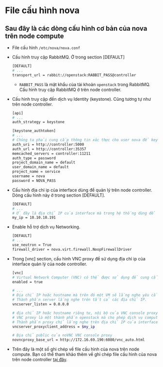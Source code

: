 # File cấu hình nova

## Sau đây là các dòng cấu hình cơ bản của nova trên node compute

- File cấu hình `/etc/nova/nova.conf`

- Cấu hình truy cập RabbitMQ. Ở trong section [DEFAULT]
  
  ```sh
  [DEFAULT]
  # ...
  transport_url = rabbit://openstack:RABBIT_PASS@controller
  ```
  
  - `RABBIT_PASS` là mật khẩu của tài khoản `openstack` trong RabbitMQ. Cấu hình truy cập RabbitMQ ở trên node controller.
  
- Cấu hình truy cập đến dịch vụ Identity (keystone). Cũng tương tự như trên node controller.

  ```sh
  [api]
  # ...
  auth_strategy = keystone

  [keystone_authtoken]
  # ...
  # Chúng ta phải cung cấp thông tin xác thực cho user nova để keystone thực hiện xác thực. NOVA_PASS là mật khẩu của user nova
  auth_uri = http://controller:5000
  auth_url = http://controller:35357
  memcached_servers = controller:11211
  auth_type = password
  project_domain_name = default
  user_domain_name = default
  project_name = service
  username = nova
  password = NOVA_PASS
  ```
  
- Cấu hình địa chỉ ip của interface dùng để quản lý trên node controller. Dòng cấu hình này ở trong section [DEFAULT].

  ```sh
  [DEFAULT]
  # ...
  # Ở đây là địa chỉ IP của interface mà trong hệ thống dùng để quản lý.
  my_ip = 10.10.10.191
  ```
- Enable hỗ trợ dịch vụ Networking.
  
  ```sh
  [DEFAULT]
  # ...
  use_neutron = True
  firewall_driver = nova.virt.firewall.NoopFirewallDriver
  ```
  
- Trong [vnc] section, cấu hình VNC proxy để sử dụng địa chỉ ip của interface quản lý của node controller.
  
  ```sh
  [vnc]
  # Virtual Network Computer (VNC) có thể được sử dụng để cung cấp remote desktop console truy cấp đến các VMs cho các tenants hoặc administrators.
  enabled = true
  
  # ...
  # Địa chỉ IP hoặc hostname mà trên đó một VM sẽ lắng nghe yêu cầu kết nối VNC trên node này (ở đây là node controller)
  # Thành phần server lắng nghe trên tất cả các địa chỉ IP.
  vncserver_listen = 0.0.0.0
  
  # địa chỉ IP hoặc hostname riêng tư, nội bộ của VNC console proxy.
  # VNC proxy là một thành phần openstack mà cho phép dịch vụ compute người dùng truy cấp tới các VMs của họ thông qua VNC clients.
  # Thành phần proxy chỉ lắng nghe trên địa chỉ IP của interface dùng để manage
  vncserver_proxyclient_address = $my_ip

  # Địa chỉ public của noVNC VNC console proxy
  novncproxy_base_url = http://172.16.69.190:6080/vnc_auto.html
  ```
  
- Trên đây là một số ghi chép về file cấu hình của nova trên node compute. Bạn có thể tham khảo thêm về ghi chép file cấu hình của nova trên node controller [tại đây](./file_config_nova_in_controller.md). 